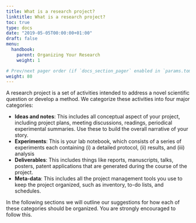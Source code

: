 ```yaml
---
title: What is a research project?
linktitle: What is a research project?
toc: true
type: docs
date: "2019-05-05T00:00:00+01:00"
draft: false
menu: 
  handbook:
    parent: Organizing Your Research
    weight: 1

# Prev/next pager order (if `docs_section_pager` enabled in `params.toml`)
weight: 80
---
```


A research project is a set of activities intended to address a novel scientific question or develop a method. We categorize these activities into four major categories:

- **Ideas and notes**: This includes all conceptual aspect of your project, including project plans, meeting discussions, readings, periodical experimental summaries. Use these to build the overall narrative of your story. 
- **Experiments**: This is your lab notebook, which consists of a series of experiments each containing (i) a detailed protocol, (ii) results, and (iii) analysis
- **Deliverables**: This includes things like reports, manuscripts, talks, posters, patent applications that are generated during the course of the project.
- **Meta-data**: This includes all the project management tools you use to keep the project organized, such as inventory, to-do lists, and schedules.

In the following sections we will outline our suggestions for how each of these categories should be organized. You are strongly encouraged to follow this.